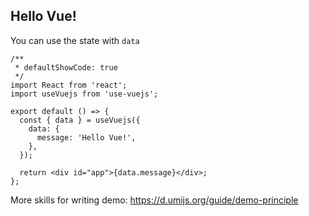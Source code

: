 ## Hello Vue!

You can use the state with `data`

```tsx
/**
 * defaultShowCode: true
 */
import React from 'react';
import useVuejs from 'use-vuejs';

export default () => {
  const { data } = useVuejs({
    data: {
      message: 'Hello Vue!',
    },
  });

  return <div id="app">{data.message}</div>;
};
```

More skills for writing demo: https://d.umijs.org/guide/demo-principle
